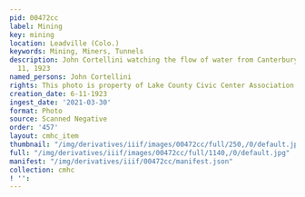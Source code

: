```yaml
---
pid: 00472cc
label: Mining
key: mining
location: Leadville (Colo.)
keywords: Mining, Miners, Tunnels
description: John Cortellini watching the flow of water from Canterbury Tunnel, June
  11, 1923
named_persons: John Cortellini
rights: This photo is property of Lake County Civic Center Association.
creation_date: 6-11-1923
ingest_date: '2021-03-30'
format: Photo
source: Scanned Negative
order: '457'
layout: cmhc_item
thumbnail: "/img/derivatives/iiif/images/00472cc/full/250,/0/default.jpg"
full: "/img/derivatives/iiif/images/00472cc/full/1140,/0/default.jpg"
manifest: "/img/derivatives/iiif/00472cc/manifest.json"
collection: cmhc
! '': 
---
```

